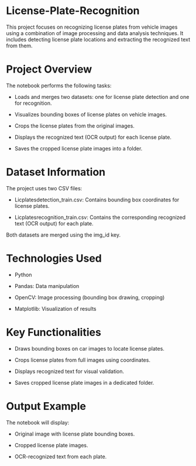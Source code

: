 # License-Plate-Recognition  


This project focuses on recognizing license plates from vehicle images using a combination of image processing and data analysis techniques. It includes detecting license plate locations and extracting the recognized text from them.

# Project Overview
The notebook performs the following tasks:

* Loads and merges two datasets: one for license plate detection and one for recognition.

* Visualizes bounding boxes of license plates on vehicle images.

* Crops the license plates from the original images.

* Displays the recognized text (OCR output) for each license plate.

* Saves the cropped license plate images into a folder.

# Dataset Information
The project uses two CSV files:

* Licplatesdetection_train.csv: Contains bounding box coordinates for license plates.

* Licplatesrecognition_train.csv: Contains the corresponding recognized text (OCR output) for each plate.

Both datasets are merged using the img_id key.

# Technologies Used
* Python

* Pandas: Data manipulation

* OpenCV: Image processing (bounding box drawing, cropping)

* Matplotlib: Visualization of results

# Key Functionalities
* Draws bounding boxes on car images to locate license plates.

* Crops license plates from full images using coordinates.

* Displays recognized text for visual validation.

* Saves cropped license plate images in a dedicated folder.

# Output Example
The notebook will display:

* Original image with license plate bounding boxes.

* Cropped license plate images.

* OCR-recognized text from each plate.
